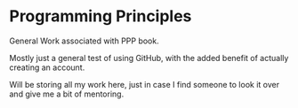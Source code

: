 # Programming Principles
General Work associated with PPP book.

Mostly just a general test of using GitHub, with the added benefit of actually creating an account.

Will be storing all my work here, just in case I find someone to look it over and give me a bit of mentoring.
